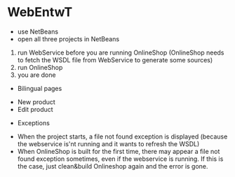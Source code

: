 WebEntwT
========

* use NetBeans
* open all three projects in NetBeans

1. run WebService before you are running OnlineShop (OnlineShop needs to fetch the WSDL file from WebService to generate some sources)
2. run OnlineShop
3. you are done

* Bilingual pages

 - New product 
 - Edit product

* Exceptions

 - When the project starts, a file not found exception is displayed (because the webservice is'nt running and it wants to refresh the WSDL)
 - When OnlineShop is built for the first time, there may appear a file not found exception sometimes, even if the webservice is running. If this is the case, just clean&build Onlineshop again and the error is gone.


